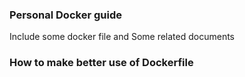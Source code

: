 ### Personal Docker guide

Include some docker file and Some related documents


### How to make better use of Dockerfile
